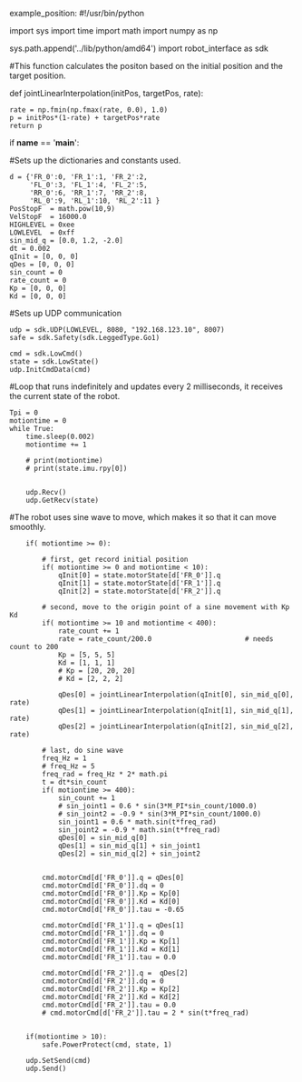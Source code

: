 example_position:
#!/usr/bin/python

import sys
import time
import math
import numpy as np

sys.path.append('../lib/python/amd64')
import robot_interface as sdk

#This function calculates the positon based on the initial position and the target position.

def jointLinearInterpolation(initPos, targetPos, rate):

    rate = np.fmin(np.fmax(rate, 0.0), 1.0)
    p = initPos*(1-rate) + targetPos*rate
    return p


if __name__ == '__main__':

#Sets up the dictionaries and constants used.

    d = {'FR_0':0, 'FR_1':1, 'FR_2':2,
         'FL_0':3, 'FL_1':4, 'FL_2':5, 
         'RR_0':6, 'RR_1':7, 'RR_2':8, 
         'RL_0':9, 'RL_1':10, 'RL_2':11 }
    PosStopF  = math.pow(10,9)
    VelStopF  = 16000.0
    HIGHLEVEL = 0xee
    LOWLEVEL  = 0xff
    sin_mid_q = [0.0, 1.2, -2.0]
    dt = 0.002
    qInit = [0, 0, 0]
    qDes = [0, 0, 0]
    sin_count = 0
    rate_count = 0
    Kp = [0, 0, 0]
    Kd = [0, 0, 0]

#Sets up UDP communication

    udp = sdk.UDP(LOWLEVEL, 8080, "192.168.123.10", 8007)
    safe = sdk.Safety(sdk.LeggedType.Go1)
    
    cmd = sdk.LowCmd()
    state = sdk.LowState()
    udp.InitCmdData(cmd)

#Loop that runs indefinitely and updates every 2 milliseconds, it receives the current state of the robot.

    Tpi = 0
    motiontime = 0
    while True:
        time.sleep(0.002)
        motiontime += 1

        # print(motiontime)
        # print(state.imu.rpy[0])
        
        
        udp.Recv()
        udp.GetRecv(state)
        
#The robot uses sine wave to move, which makes it so that it can move smoothly.

        if( motiontime >= 0):

            # first, get record initial position
            if( motiontime >= 0 and motiontime < 10):
                qInit[0] = state.motorState[d['FR_0']].q
                qInit[1] = state.motorState[d['FR_1']].q
                qInit[2] = state.motorState[d['FR_2']].q
            
            # second, move to the origin point of a sine movement with Kp Kd
            if( motiontime >= 10 and motiontime < 400):
                rate_count += 1
                rate = rate_count/200.0                       # needs count to 200
                Kp = [5, 5, 5]
                Kd = [1, 1, 1]
                # Kp = [20, 20, 20]
                # Kd = [2, 2, 2]
                
                qDes[0] = jointLinearInterpolation(qInit[0], sin_mid_q[0], rate)
                qDes[1] = jointLinearInterpolation(qInit[1], sin_mid_q[1], rate)
                qDes[2] = jointLinearInterpolation(qInit[2], sin_mid_q[2], rate)
            
            # last, do sine wave
            freq_Hz = 1
            # freq_Hz = 5
            freq_rad = freq_Hz * 2* math.pi
            t = dt*sin_count
            if( motiontime >= 400):
                sin_count += 1
                # sin_joint1 = 0.6 * sin(3*M_PI*sin_count/1000.0)
                # sin_joint2 = -0.9 * sin(3*M_PI*sin_count/1000.0)
                sin_joint1 = 0.6 * math.sin(t*freq_rad)
                sin_joint2 = -0.9 * math.sin(t*freq_rad)
                qDes[0] = sin_mid_q[0]
                qDes[1] = sin_mid_q[1] + sin_joint1
                qDes[2] = sin_mid_q[2] + sin_joint2
            

            cmd.motorCmd[d['FR_0']].q = qDes[0]
            cmd.motorCmd[d['FR_0']].dq = 0
            cmd.motorCmd[d['FR_0']].Kp = Kp[0]
            cmd.motorCmd[d['FR_0']].Kd = Kd[0]
            cmd.motorCmd[d['FR_0']].tau = -0.65

            cmd.motorCmd[d['FR_1']].q = qDes[1]
            cmd.motorCmd[d['FR_1']].dq = 0
            cmd.motorCmd[d['FR_1']].Kp = Kp[1]
            cmd.motorCmd[d['FR_1']].Kd = Kd[1]
            cmd.motorCmd[d['FR_1']].tau = 0.0

            cmd.motorCmd[d['FR_2']].q =  qDes[2]
            cmd.motorCmd[d['FR_2']].dq = 0
            cmd.motorCmd[d['FR_2']].Kp = Kp[2]
            cmd.motorCmd[d['FR_2']].Kd = Kd[2]
            cmd.motorCmd[d['FR_2']].tau = 0.0
            # cmd.motorCmd[d['FR_2']].tau = 2 * sin(t*freq_rad)


        if(motiontime > 10):
            safe.PowerProtect(cmd, state, 1)

        udp.SetSend(cmd)
        udp.Send()
